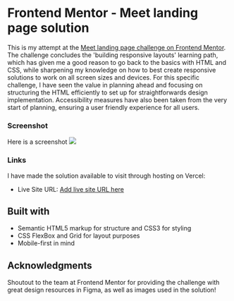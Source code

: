 # Frontend Mentor - Meet landing page solution

This is my attempt at the [Meet landing page challenge on Frontend Mentor](https://www.frontendmentor.io/challenges/meet-landing-page-rbTDS6OUR). The challenge concludes the 'building responsive layouts' learning path, which has given me a good reason to go back to the basics with HTML and CSS, while sharpening my knowledge on how to best create responsive solutions to work on all screen sizes and devices. For this specific challenge, I have seen the value in planning ahead and focusing on structuring the HTML efficiently to set up for straightforwards design implementation. Accessibility measures have also been taken from the very start of planning, ensuring a user friendly experience for all users.

### Screenshot
Here is a screenshot 
![](./screenshot.jpg)

### Links
I have made the solution available to visit through hosting on Vercel:
- Live Site URL: [Add live site URL here](https://your-live-site-url.com)

## Built with
- Semantic HTML5 markup for structure and CSS3 for styling
- CSS FlexBox and Grid for layout purposes
- Mobile-first in mind

## Acknowledgments
Shoutout to the team at Frontend Mentor for providing the challenge with great design resources in Figma, as well as images used in the solution!
